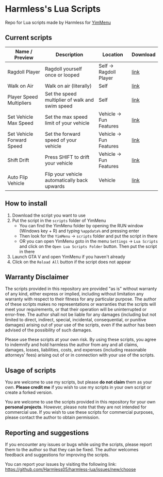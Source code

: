# Harmless's Lua Scripts

Repo for Lua scripts made by Harmless for [YimMenu](https://github.com/YimMenu/YimMenu/)

## Current scripts

| Name / Preview | Description | Location | Download |
| ----------- | ----------- | ----------- | ----------- |
| Ragdoll Player | Ragdoll yourself once or looped | Self -> Ragdoll Player | [link](https://github.com/Harmless05/harmless-lua/blob/main/Scripts/Self/ragdoll-player.lua) |  |
| Walk on Air | Walk on air (literally) | Self | [link](https://github.com/Harmless05/harmless-lua/blob/main/Scripts/Self/walk-on-air.lua) |
| Player Speed Multipliers | Set the speed multiplier of walk and swim speed | Self | [link](https://github.com/Harmless05/harmless-lua/blob/main/Scripts/Self/player-speed-multiplier.lua) |
| Set Vehicle Max Speed | Set the max speed limit of your vehicle | Vehicle -> Fun Features | [link](https://github.com/Harmless05/harmless-lua/blob/main/Scripts/Vehicle/set-veh-max-speed.lua) |
| Set Vehicle Forward Speed | Set the forward speed of your vehicle | Vehicle -> Fun Features | [link](https://github.com/Harmless05/harmless-lua/blob/main/Scripts/Vehicle/veh-forward-speed.lua) |
| Shift Drift | Press SHIFT to drift your vehicle | Vehicle -> Fun Features | [link](https://github.com/Harmless05/harmless-lua/blob/main/Scripts/Vehicle/shift-drift.lua) |
| Auto Flip Vehicle | Flip your vehicle automatically back upwards | Vehicle | [link](https://github.com/Harmless05/harmless-lua/blob/main/Scripts/Vehicle/auto-flip-vehicle.lua) |

## How to install

1. Download the script you want to use
2. Put the script in the `scripts` folder of YimMenu
    - You can find the YimMenu folder by opening the RUN window (Windows key + R) and typing `%appdata%` and pressing enter
    - Then look for the `YimMenu` -> `scripts` folder and put the script in there
    - OR you can open YimMenu goto in the menu `Settings` -> `Lua Scripts` and click on the `Open Lua Scripts Folder` button. Then put the script in there
3. Launch GTA V and open YimMenu if you haven't already
4. Click on the `Reload All` button if the script does not appear

## Warranty Disclaimer

The scripts provided in this repository are provided "as is" without warranty of any kind, either express or implied, including without limitation any warranty with respect to their fitness for any particular purpose. The author of these scripts makes no representations or warranties that the scripts will meet your requirements, or that their operation will be uninterrupted or error-free. The author shall not be liable for any damages (including but not limited to direct, indirect, special, incidental, consequential, or punitive damages) arising out of your use of the scripts, even if the author has been advised of the possibility of such damages.

Please use these scripts at your own risk. By using these scripts, you agree to indemnify and hold harmless the author from any and all claims, damages, losses, liabilities, costs, and expenses (including reasonable attorneys' fees) arising out of or in connection with your use of the scripts.

## Usage of scripts

You are welcome to use my scripts, but please **do not claim** them as your own. **Please credit me** if you wish to use my scripts in your own script or create a forked version.

You are welcome to use the scripts provided in this repository for your own **personal projects**. However, please note that they are not intended for commercial use. If you wish to use these scripts for commercial purposes, please contact the author to obtain permission.

## Reporting and suggestions

If you encounter any issues or bugs while using the scripts, please report them to the author so that they can be fixed. The author welcomes feedback and suggestions for improving the scripts.

You can report your issues by visiting the following link: <https://github.com/Harmless05/harmless-lua/issues/new/choose>
